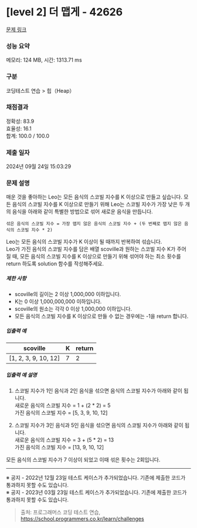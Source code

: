 # [level 2] 더 맵게 - 42626 

[문제 링크](https://school.programmers.co.kr/learn/courses/30/lessons/42626) 

### 성능 요약

메모리: 124 MB, 시간: 1313.71 ms

### 구분

코딩테스트 연습 > 힙（Heap）

### 채점결과

정확성: 83.9<br/>효율성: 16.1<br/>합계: 100.0 / 100.0

### 제출 일자

2024년 09월 24일 15:03:29

### 문제 설명

<p>매운 것을 좋아하는 Leo는 모든 음식의 스코빌 지수를 K 이상으로 만들고 싶습니다. 모든 음식의 스코빌 지수를 K 이상으로 만들기 위해 Leo는 스코빌 지수가 가장 낮은 두 개의 음식을 아래와 같이 특별한 방법으로 섞어 새로운 음식을 만듭니다.</p>
<div class="highlight"><pre class="codehilite"><code>섞은 음식의 스코빌 지수 = 가장 맵지 않은 음식의 스코빌 지수 + (두 번째로 맵지 않은 음식의 스코빌 지수 * 2)
</code></pre></div>
<p>Leo는 모든 음식의 스코빌 지수가 K 이상이 될 때까지 반복하여 섞습니다.<br>
Leo가 가진 음식의 스코빌 지수를 담은 배열 scoville과 원하는 스코빌 지수 K가 주어질 때, 모든 음식의 스코빌 지수를 K 이상으로 만들기 위해 섞어야 하는 최소 횟수를 return 하도록 solution 함수를 작성해주세요.</p>

<h5>제한 사항</h5>

<ul>
<li>scoville의 길이는 2 이상 1,000,000 이하입니다.</li>
<li>K는 0 이상 1,000,000,000 이하입니다.</li>
<li>scoville의 원소는 각각 0 이상 1,000,000 이하입니다.</li>
<li>모든 음식의 스코빌 지수를 K 이상으로 만들 수 없는 경우에는 -1을 return 합니다.</li>
</ul>

<h5>입출력 예</h5>
<table class="table">
        <thead><tr>
<th>scoville</th>
<th>K</th>
<th>return</th>
</tr>
</thead>
        <tbody><tr>
<td>[1, 2, 3, 9, 10, 12]</td>
<td>7</td>
<td>2</td>
</tr>
</tbody>
      </table>
<h5>입출력 예 설명</h5>

<ol>
<li><p>스코빌 지수가 1인 음식과 2인 음식을 섞으면 음식의 스코빌 지수가 아래와 같이 됩니다.<br>
새로운 음식의 스코빌 지수 = 1 + (2 * 2) = 5<br>
가진 음식의 스코빌 지수 = [5, 3, 9, 10, 12]</p></li>
<li><p>스코빌 지수가 3인 음식과 5인 음식을 섞으면 음식의 스코빌 지수가 아래와 같이 됩니다.<br>
새로운 음식의 스코빌 지수 = 3 + (5 * 2) = 13<br>
가진 음식의 스코빌 지수 = [13, 9, 10, 12]</p></li>
</ol>

<p>모든 음식의 스코빌 지수가 7 이상이 되었고 이때 섞은 횟수는 2회입니다.</p>

<hr>

<p>※ 공지 - 2022년 12월 23일 테스트 케이스가 추가되었습니다. 기존에 제출한 코드가 통과하지 못할 수도 있습니다.<br>
※ 공지 - 2023년 03월 23일 테스트 케이스가 추가되었습니다. 기존에 제출한 코드가 통과하지 못할 수도 있습니다.</p>


> 출처: 프로그래머스 코딩 테스트 연습, https://school.programmers.co.kr/learn/challenges